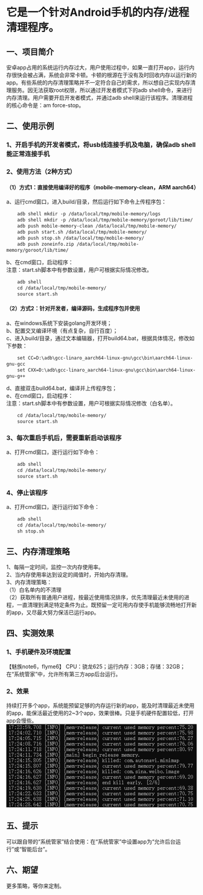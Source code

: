 它是一个针对Android手机的内存/进程清理程序。
==================================================
## 一、项目简介
安卓app占用的系统运行内存过大，用户使用过程中，如果一直打开app，运行内存很快会被占满，系统会非常卡顿。卡顿的根源在于没有及时回收内存以运行新的app。有些系统的内存清理策略并不一定符合自己的需求，所以想自己实现内存清理服务。因无法获取root权限，所以通过开发者模式下的adb shell命令，来进行内存清理。用户需要开启开发者模式，并通过adb shell来运行该程序。清理进程的核心命令是：am force-stop。
## 二、使用示例
### 1、开启手机的开发者模式，将usb线连接手机及电脑，确保adb shell能正常连接手机
### 2、使用方法（2种方式）
#### （1）方式1：直接使用编译好的程序（mobile-memory-clean，ARM aarch64）
a、运行cmd窗口，进入build/目录，然后运行如下命令上传程序包：
```
    adb shell mkdir -p /data/local/tmp/mobile-memory/logs
    adb shell mkdir -p /data/local/tmp/mobile-memory/goroot/lib/time/
    adb push mobile-memory-clean /data/local/tmp/mobile-memory/
    adb push start.sh /data/local/tmp/mobile-memory/
    adb push stop.sh /data/local/tmp/mobile-memory/
    adb push zoneinfo.zip /data/local/tmp/mobile-memory/goroot/lib/time/
```
b、在cmd窗口，启动程序：  
注意：start.sh脚本中有参数设置，用户可根据实际情况修改。
```
    adb shell
    cd /data/local/tmp/mobile-memory/
    source start.sh
```
#### （2）方式2：针对开发者，编译源码，生成程序包并使用
a、在windows系统下安装golang开发环境；  
b、配置交叉编译环境（有点复杂，自行百度）；  
c、进入build/目录，通过文本编辑器，打开build64.bat，根据具体情况，修改如下参数：
```
    set CC=D:\adb\gcc-linaro_aarch64-linux-gnu\gcc\bin\aarch64-linux-gnu-gcc
    set CXX=D:\adb\gcc-linaro_aarch64-linux-gnu\gcc\bin\aarch64-linux-gnu-g++
```
d、直接双击build64.bat，编译并上传程序包；  
e、在cmd窗口，启动程序：  
注意：start.sh脚本中有参数设置，用户可根据实际情况修改（白名单）。
```
    cd /data/local/tmp/mobile-memory/
    source start.sh
```
### 3、每次重启手机后，需要重新启动该程序
a、打开cmd窗口，逐行运行如下命令：  
```
    adb shell
    cd /data/local/tmp/mobile-memory/
    source start.sh
```
### 4、停止该程序
a、打开cmd窗口，逐行运行如下命令：  
```
    adb shell
    cd /data/local/tmp/mobile-memory/
    sh stop.sh
```
## 三、内存清理策略
1、每隔一定时间，监控一次内存使用率。  
2、当内存使用率达到设定的阈值时，开始内存清理。  
3、内存清理策略：  
（1）白名单内的不清理  
（2）获取所有普通用户进程，按最近使用情况排序，优先清理最近未使用的进程，一直清理到满足特定条件为止。既预留一定可用内存使手机能够流畅地打开新的app，又尽最大努力保活已运行app。
## 四、实测效果
### 1、手机硬件及环境配置
【魅族note6，flyme6】 CPU：骁龙625；运行内存：3GB；存储：32GB；  
在“系统管家”中，允许所有第三方app后台运行。
### 2、效果
持续打开多个app，系统能预留足够的内存运行新的app，能及时清理最近未使用的app，能保活最近使用的2~3个app，效果很棒。只是手机硬件配置较低，打开app会慢些。  
![memrelease](img/memrelease.png)
## 五、提示
可以跟自带的“系统管家”结合使用：在“系统管家”中设置app为“允许后台运行”或“智能后台”。  
## 六、期望
更多策略，等你来定制。